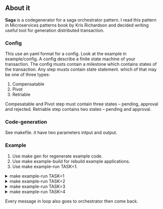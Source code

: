 ## About it ##
<b>Saga</b> is a codegenerator for a saga orchestrator pattern.
 I read this pattern in Microservices patterns book by Kris Richardson and decided writing useful tool for generation distributed transaction.   

### Config ###
This use an yaml format for a config. Look at the example in example/config.
A config describe a finite state machine of your transaction.
The config musts contain a milestone which contains states of the transaction.
Any step musts contain state statement.
which of that may be one of three types:
1. Compensatable 
2. Pivot
3. Retriable

Compesatable and Pivot step must contain three states – pending, approval and rejected.
Retriable step contains two states – pending and approval. 

### Code-generation ###
See makefile.
it have two parameters intput and output.


### Example ###
1. Use make gen for regenerate example code.
2. Use make example-build for rebuild example applications.
3. Use  make example-run TASK=1.

<details>
  <summary>make example-run TASK=1</summary>

![First task](first_task.png)
 
```mermaid
sequenceDiagram
  autonumber
  Title: First task
  Verify consumer ->> Orchestrator:Accepted
  Orchestrator ->> Create ticket:Pending
  Create ticket -->> Orchestrator:Accepted
  Orchestrator ->> Verify card:Pending
  Verify card -->> Orchestrator:Accepted
  Orchestrator ->> Confirm ticket:Pending
  Confirm ticket -->> Orchestrator:Accepted
  Orchestrator ->> Confirm order:Pending
  Confirm order -->> Orchestrator:Accepted
```

</details>

<details>
  <summary>make example-run TASK=2</summary>

![Second task](second_task.png)

```mermaid
sequenceDiagram
  autonumber
  Title: Second task
  Verify consumer ->> Orchestrator:Accepted
  Orchestrator ->> Create ticket:Pending
  Create ticket -->> Orchestrator:Rejected
  Orchestrator ->> Verify consumer:Rejected
  Verify consumer -->> Orchestrator:Accepted
```

</details>

<details>
  <summary>make example-run TASK=3</summary>

![Third task](third_task.png)

```mermaid
sequenceDiagram
  autonumber
  Title: Third task
  Verify consumer ->> Orchestrator:Accepted
  Orchestrator ->> Create ticket:Pending
  Create ticket -->> Orchestrator:Accepted
  Orchestrator ->> Verify card:Pending
  Verify card -->> Orchestrator:Accepted
  Orchestrator ->> Confirm ticket:Pending
  loop Retry x3
  Confirm ticket ->> Confirm ticket:Rejected
  end
  Confirm ticket -->> Orchestrator:Accepted
  Orchestrator ->> Confirm order:Pending
  Confirm order -->> Orchestrator:Accepted
```

</details>

<details>
  <summary>make example-run TASK=4</summary>


![Fourth task](fourth_task.png)

```mermaid
sequenceDiagram
  autonumber
  Title: Fourth task
  Verify consumer ->> Orchestrator:Accepted
  Orchestrator ->> Create ticket:Pending
  Create ticket -->> Orchestrator:Rejected
  Orchestrator ->> Verify consumer:Rejected
  loop Retry x3
  Verify consumer ->> Verify consumer:Rejected
  end
  Verify consumer -->> Orchestrator:Accepted
```

</details>

Every message in loop also goes to orchestrator then come back.  
